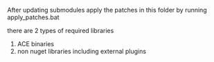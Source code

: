 After updating submodules apply the patches in this folder by running apply_patches.bat

there are 2 types of required libraries
1. ACE binaries
2. non nuget libraries including external plugins

